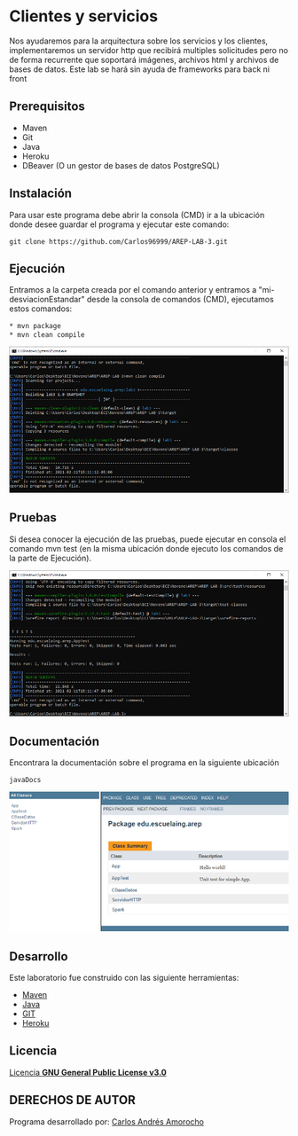 # Clientes y servicios
Nos ayudaremos para la arquitectura sobre los servicios y los clientes, implementaremos un servidor http que recibirá multiples solicitudes pero no de forma recurrente que soportará imágenes, archivos html y archivos de bases de datos. Este lab se hará sin ayuda de frameworks para back ni front

## Prerequisitos
* Maven
* Git
* Java
* Heroku
* DBeaver (O un gestor de bases de datos PostgreSQL)

## Instalación
Para usar este programa debe abrir la consola (CMD) ir a la ubicación donde desee guardar el programa y ejecutar este comando:
```
git clone https://github.com/Carlos96999/AREP-LAB-3.git
```

## Ejecución
Entramos a la carpeta creada por el comando anterior y entramos a "mi-desviacionEstandar" desde la consola de comandos (CMD), ejecutamos estos comandos:
```
* mvn package
* mvn clean compile
```
<img src="https://github.com/Carlos96999/AREP-LAB-3/blob/master/img/ejecucion.PNG?raw=true">  

## Pruebas
Si desea conocer la ejecución de las pruebas, puede ejecutar en consola el comando mvn test (en la misma ubicación donde ejecuto los comandos de la parte de Ejecución).

<img src="https://github.com/Carlos96999/AREP-LAB-3/blob/master/img/pruebas.PNG?raw=true">


## Documentación
Encontrara la documentación sobre el programa en la siguiente ubicación
```
javaDocs
```

<img src="https://github.com/Carlos96999/AREP-LAB-3/blob/master/img/documentacion.PNG?raw=true">

## Desarrollo
Este laboratorio fue construido con las siguiente herramientas:
* [Maven](https://maven.apache.org/)
* [Java](https://www.java.com/es/)
* [GIT](https://git-scm.com/)
* [Heroku](https://www.heroku.com/)

## Licencia
[Licencia **GNU General Public License v3.0**](https://github.com/Carlos96999/AREP-LAB-3/blob/master/LICENSE)

## DERECHOS DE AUTOR

Programa desarrollado por:
[Carlos Andrés Amorocho](https://github.com/Carlos96999)
